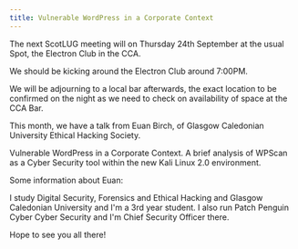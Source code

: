 ```yaml
---
title: Vulnerable WordPress in a Corporate Context
---
```


The next ScotLUG meeting will on Thursday 24th September at the usual Spot, the Electron Club in the CCA. 

We should be kicking around the Electron Club around 7:00PM.

We will be adjourning to a local bar afterwards, the exact location to be confirmed on the night as we need to check on availability of space at the CCA Bar.

This month, we have a talk from Euan Birch, of Glasgow Caledonian University Ethical Hacking Society.

Vulnerable WordPress in a Corporate Context. A brief analysis of WPScan as a Cyber Security tool within the new Kali Linux 2.0 environment.

Some information about Euan:

I study Digital Security, Forensics and Ethical Hacking and Glasgow Caledonian University and I'm a 3rd year student. I also run Patch Penguin Cyber Cyber Security and I'm Chief Security Officer there.

Hope to see you all there!
